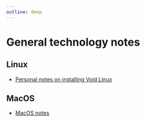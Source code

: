 ```yaml
---
outline: deep
---
```


# General technology notes

## Linux

- [Personal notes on installing Void Linux](/general-tech/voidlinux)

## MacOS

- [MacOS notes](/general-tech/macos)
